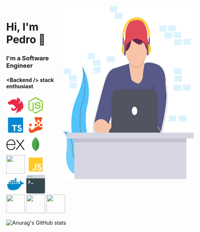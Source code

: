 <img align="right" src="https://github.com/pedroalves91/pedroalves91/blob/main/undraw_coding_6mjf.svg" alt="programmer" width=350px height=465px/>

# Hi, I'm Pedro 👋

### I'm a Software Engineer
#### \<Backend \/\> stack enthusiast

<p align="left">
  <img src="https://github.com/pedroalves91/pedroalves91/blob/main/nest.svg" width=50px height=50px/>
  <img src="https://github.com/pedroalves91/pedroalves91/blob/main/node.svg" width=50px height=50px/>
  <img src="https://github.com/pedroalves91/pedroalves91/blob/main/typescript.svg" width=50px height=50px/>
  <img src="https://github.com/pedroalves91/pedroalves91/blob/main/jest.svg" width=50px height=50px/>
  <img src="https://github.com/pedroalves91/pedroalves91/blob/main/express.svg" width=50px height=50px/>
  <img src="https://github.com/pedroalves91/pedroalves91/blob/main/mongo.svg" width=50px height=50px/>
  <img src="https://www.vectorlogo.zone/logos/mysql/mysql-icon.svg" width=50px height=50px/>
  <img src="https://github.com/pedroalves91/pedroalves91/blob/main/javascript.svg" width=50px height=50px/>
  <img src="https://github.com/pedroalves91/pedroalves91/blob/main/docker.svg" width=50px height=50px/>
  <img src="https://github.com/pedroalves91/pedroalves91/blob/main/command-line.svg" width=50px height=50px/>
  <img src="https://www.vectorlogo.zone/logos/kubernetes/kubernetes-icon.svg" width=50px height=50px/>
  <img src="https://www.vectorlogo.zone/logos/getpostman/getpostman-icon.svg" width=50px height=50px/>
  <img src="https://www.vectorlogo.zone/logos/rabbitmq/rabbitmq-icon.svg" width=50px height=50px/>
</p>

![Anurag's GitHub stats](https://github-readme-stats.vercel.app/api?username=pedroalves91&show_icons=true&theme=radical)
